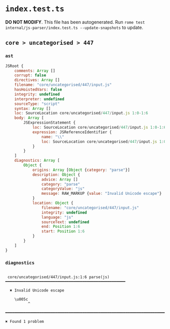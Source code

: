 # `index.test.ts`

**DO NOT MODIFY**. This file has been autogenerated. Run `rome test internal/js-parser/index.test.ts --update-snapshots` to update.

## `core > uncategorised > 447`

### `ast`

```javascript
JSRoot {
	comments: Array []
	corrupt: false
	directives: Array []
	filename: "core/uncategorised/447/input.js"
	hasHoistedVars: false
	integrity: undefined
	interpreter: undefined
	sourceType: "script"
	syntax: Array []
	loc: SourceLocation core/uncategorised/447/input.js 1:0-1:6
	body: Array [
		JSExpressionStatement {
			loc: SourceLocation core/uncategorised/447/input.js 1:0-1:6
			expression: JSReferenceIdentifier {
				name: "\\"
				loc: SourceLocation core/uncategorised/447/input.js 1:0-1:6 (\\)
			}
		}
	]
	diagnostics: Array [
		Object {
			origins: Array [Object {category: "parse"}]
			description: Object {
				advice: Array []
				category: "parse"
				categoryValue: "js"
				message: RAW_MARKUP {value: "Invalid Unicode escape"}
			}
			location: Object {
				filename: "core/uncategorised/447/input.js"
				integrity: undefined
				language: "js"
				sourceText: undefined
				end: Position 1:6
				start: Position 1:6
			}
		}
	]
}
```

### `diagnostics`

```

 core/uncategorised/447/input.js:1:6 parse(js) ━━━━━━━━━━━━━━━━━━━━━━━━━━━━━━━━━━━━━━━━━━━━━━━━━━━━━

  ✖ Invalid Unicode escape

    \u005c
          ^

━━━━━━━━━━━━━━━━━━━━━━━━━━━━━━━━━━━━━━━━━━━━━━━━━━━━━━━━━━━━━━━━━━━━━━━━━━━━━━━━━━━━━━━━━━━━━━━━━━━━

✖ Found 1 problem

```
